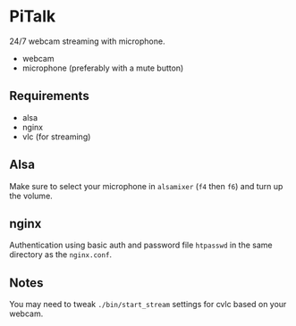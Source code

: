 # PiTalk

24/7 webcam streaming with microphone.

* webcam
* microphone (preferably with a mute button)

## Requirements

* alsa
* nginx
* vlc (for streaming)

## Alsa

Make sure to select your microphone in `alsamixer` (`f4` then `f6`) and turn up
the volume.

## nginx

Authentication using basic auth and password file `htpasswd` in the same
directory as the `nginx.conf`.

## Notes

You may need to tweak `./bin/start_stream` settings for cvlc based on your
webcam.
